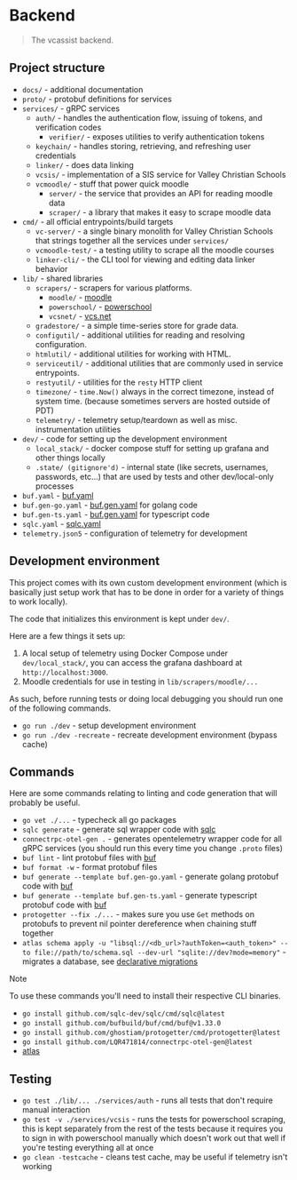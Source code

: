 # Backend

> The vcassist backend.

## Project structure

- `docs/` - additional documentation
- `proto/` - protobuf definitions for services
- `services/` - gRPC services
   - `auth/` - handles the authentication flow, issuing of tokens, and verification codes
      - `verifier/` - exposes utilities to verify authentication tokens
   - `keychain/` - handles storing, retrieving, and refreshing user credentials
   - `linker/` - does data linking
   - `vcsis/` - implementation of a SIS service for Valley Christian Schools
   - `vcmoodle/` - stuff that power quick moodle
      - `server/` - the service that provides an API for reading moodle data
      - `scraper/` - a library that makes it easy to scrape moodle data
- `cmd/` - all official entrypoints/build targets
   - `vc-server/` - a single binary monolith for Valley Christian Schools that strings together all the services under `services/`
   - `vcmoodle-test/` - a testing utility to scrape all the moodle courses
   - `linker-cli/` - the CLI tool for viewing and editing data linker behavior
- `lib/` - shared libraries
   - `scrapers/` - scrapers for various platforms.
      - `moodle/` - [moodle](https://moodle.org/)
      - `powerschool/` - [powerschool](https://powerschool.com/)
      - `vcsnet/` - [vcs.net](https://vcs.net)
   - `gradestore/` - a simple time-series store for grade data.
   - `configutil/` - additional utilities for reading and resolving configuration.
   - `htmlutil/` - additional utilities for working with HTML.
   - `serviceutil/` - additional utilities that are commonly used in service entrypoints.
   - `restyutil/` - utilities for the `resty` HTTP client
   - `timezone/` - `time.Now()` always in the correct timezone, instead of system time. (because sometimes servers are hosted outside of PDT)
   - `telemetry/` - telemetry setup/teardown as well as misc. instrumentation utilities
- `dev/` - code for setting up the development environment
   - `local_stack/` - docker compose stuff for setting up grafana and other things locally
   - `.state/ (gitignore'd)` - internal state (like secrets, usernames, passwords, etc...) that are used by tests and other dev/local-only processes
- `buf.yaml` - [buf.yaml](https://buf.build/docs/configuration/v2/buf-gen-yaml)
- `buf.gen-go.yaml` - [buf.gen.yaml](https://buf.build/docs/configuration/v2/buf-gen-yaml) for golang code
- `buf.gen-ts.yaml` - [buf.gen.yaml](https://buf.build/docs/configuration/v2/buf-gen-yaml) for typescript code
- `sqlc.yaml` - [sqlc.yaml](https://docs.sqlc.dev/en/latest/reference/config.html)
- `telemetry.json5` - configuration of telemetry for development

## Development environment

This project comes with its own custom development environment (which is basically just setup work that has to be done in order for a variety of things to work locally).

The code that initializes this environment is kept under `dev/`.

Here are a few things it sets up:

1. A local setup of telemetry using Docker Compose under `dev/local_stack/`, you can access the grafana dashboard at `http://localhost:3000`.
2. Moodle credentials for use in testing in `lib/scrapers/moodle/...`

As such, before running tests or doing local debugging you should run one of the following commands.

- `go run ./dev` - setup development environment
- `go run ./dev -recreate` - recreate development environment (bypass cache)

## Commands

Here are some commands relating to linting and code generation that will probably be useful.

- `go vet ./...` - typecheck all go packages
- `sqlc generate` - generate sql wrapper code with [sqlc](https://sqlc.dev/)
- `connectrpc-otel-gen .` - generates opentelemetry wrapper code for all gRPC services (you should run this every time you change `.proto` files)
- `buf lint` - lint protobuf files with [buf](https://buf.build/)
- `buf format -w` - format protobuf files
- `buf generate --template buf.gen-go.yaml` - generate golang protobuf code with [buf](https://buf.build/)
- `buf generate --template buf.gen-ts.yaml` - generate typescript protobuf code with [buf](https://buf.build/)
- `protogetter --fix ./...` - makes sure you use `Get` methods on protobufs to prevent nil pointer dereference when chaining stuff together
- `atlas schema apply -u "libsql://<db_url>?authToken=<auth_token>" --to file://path/to/schema.sql --dev-url "sqlite://dev?mode=memory"` - migrates a database, see [declarative migrations](https://atlasgo.io/getting-started/#declarative-migrations)

> [!NOTE]
> To use these commands you'll need to install their respective CLI binaries.

- `go install github.com/sqlc-dev/sqlc/cmd/sqlc@latest`
- `go install github.com/bufbuild/buf/cmd/buf@v1.33.0`
- `go install github.com/ghostiam/protogetter/cmd/protogetter@latest`
- `go install github.com/LQR471814/connectrpc-otel-gen@latest`
- [atlas](https://atlasgo.io/)

## Testing

- `go test ./lib/... ./services/auth` - runs all tests that don't require manual interaction
- `go test -v ./services/vcsis` - runs the tests for powerschool scraping, this is kept separately from the rest of the tests because it requires you to sign in with powerschool manually which doesn't work out that well if you're testing everything all at once
- `go clean -testcache` - cleans test cache, may be useful if telemetry isn't working


